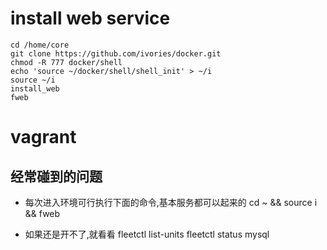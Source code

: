 # install web service
    cd /home/core
    git clone https://github.com/ivories/docker.git
    chmod -R 777 docker/shell
    echo 'source ~/docker/shell/shell_init' > ~/i
    source ~/i
    install_web
    fweb

# vagrant

## 经常碰到的问题

* 每次进入环境可行执行下面的命令,基本服务都可以起来的
    cd ~ && source i && fweb

* 如果还是开不了,就看看
    fleetctl list-units
    fleetctl status mysql
